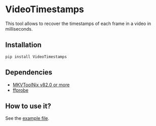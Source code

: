 # VideoTimestamps
This tool allows to recover the timestamps of each frame in a video in milliseconds.

## Installation
```
pip install VideoTimestamps
```

## Dependencies
-  [MKVToolNix v82.0 or more](https://mkvtoolnix.download/downloads.html)
-  [ffprobe](https://ffmpeg.org/download.html)

## How to use it?
See the [example file](./examples/get_timestamps.py).